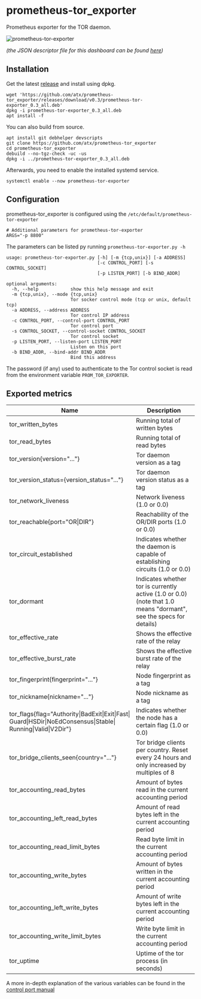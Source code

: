 # prometheus-tor_exporter
Prometheus exporter for the TOR daemon.

![prometheus-tor-exporter](https://user-images.githubusercontent.com/3966931/27349994-5cec464c-55f9-11e7-805a-2aea50413f2a.png)

_(the JSON descriptor file for this dashboard can be found [here](https://gist.github.com/atx/f4d12616eaac919b6764109ffd470c99))_ 


## Installation

Get the latest [release](https://github.com/atx/prometheus-tor_exporter/releases/latest/) and install using dpkg.

```
wget 'https://github.com/atx/prometheus-tor_exporter/releases/download/v0.3/prometheus-tor-exporter_0.3_all.deb'
dpkg -i prometheus-tor-exporter_0.3_all.deb
apt install -f
```

You can also build from source.

```
apt install git debhelper devscripts
git clone https://github.com/atx/prometheus-tor_exporter
cd prometheus-tor_exporter
debuild --no-tgz-check -uc -us
dpkg -i ../prometheus-tor-exporter_0.3_all.deb
```

Afterwards, you need to enable the installed systemd service.

```
systemctl enable --now prometheus-tor-exporter
```

## Configuration

prometheus-tor_exporter is configured using the `/etc/default/prometheus-tor-exporter`

```
# Additional parameters for prometheus-tor-exporter
ARGS="-p 8800"
```

The parameters can be listed py running `prometheus-tor-exporter.py -h`

```
usage: prometheus-tor-exporter.py [-h] [-m {tcp,unix}] [-a ADDRESS]
                                  [-c CONTROL_PORT] [-s CONTROL_SOCKET]
                                  [-p LISTEN_PORT] [-b BIND_ADDR]

optional arguments:
  -h, --help            show this help message and exit
  -m {tcp,unix}, --mode {tcp,unix}
                        Tor socker control mode (tcp or unix, default tcp)
  -a ADDRESS, --address ADDRESS
                        Tor control IP address
  -c CONTROL_PORT, --control-port CONTROL_PORT
                        Tor control port
  -s CONTROL_SOCKET, --control-socket CONTROL_SOCKET
                        Tor control socket
  -p LISTEN_PORT, --listen-port LISTEN_PORT
                        Listen on this port
  -b BIND_ADDR, --bind-addr BIND_ADDR
                        Bind this address
```

The password (if any) used to authenticate to the Tor control socket is read
from the environment variable `PROM_TOR_EXPORTER`.

## Exported metrics

  Name              |  Description
--------------------|-----------------------
tor_written_bytes   | Running total of written bytes
tor_read_bytes      | Running total of read bytes
tor_version{version="..."} | Tor daemon version as a tag
tor_version_status={version_status="..."} | Tor daemon version status as a tag
tor_network_liveness | Network liveness (1.0 or 0.0)
tor_reachable{port="OR\|DIR"} | Reachability of the OR/DIR ports (1.0 or 0.0)
tor_circuit_established | Indicates whether the daemon is capable of establishing circuits (1.0 or 0.0)
tor_dormant | Indicates whether tor is currently active (1.0 or 0.0) (note that 1.0 means "dormant", see the specs for details)
tor_effective_rate | Shows the effective rate of the relay
tor_effective_burst_rate | Shows the effective burst rate of the relay
tor_fingerprint{fingerprint="..."} | Node fingerprint as a tag
tor_nickname{nickname="..."} | Node nickname as a tag
tor_flags{flag="Authority\|BadExit\|Exit\|Fast\|<br/>Guard\|HSDir\|NoEdConsensus\|Stable\|<br/>Running\|Valid\|V2Dir"} | Indicates whether the node has a certain flag (1.0 or 0.0)
tor_bridge_clients_seen{country="..."} | Tor bridge clients per country. Reset every 24 hours and only increased by multiples of 8
tor_accounting_read_bytes | Amount of bytes read in the current accounting period
tor_accounting_left_read_bytes | Amount of read bytes left in the current accounting period
tor_accounting_read_limit_bytes | Read byte limit in the current accounting period
tor_accounting_write_bytes | Amount of bytes written in the current accounting period
tor_accounting_left_write_bytes | Amount of write bytes left in the current accounting period
tor_accounting_write_limit_bytes | Write byte limit in the current accounting period
tor_uptime | Uptime of the tor process (in seconds)


A more in-depth explanation of the various variables can be found in the [control port manual](https://gitweb.torproject.org/torspec.git/tree/control-spec.txt)
